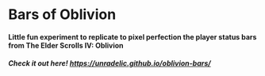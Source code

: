 # Bars of Oblivion
#### Little fun experiment to replicate to pixel perfection the player status bars from The Elder Scrolls IV: Oblivion

##### Check it out here! https://unradelic.github.io/oblivion-bars/
